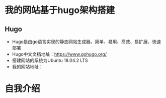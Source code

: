 
# 我的网站基于hugo架构搭建
## Hugo
* Hugo是由go语言实现的静态网站生成器。简单、易用、高效、易扩展、快速部署
* Hugo中文文档地址：https://www.gohugo.org/
* 搭建网站的系统为Ubuntu 18.04.2 LTS
* 我的网站地址：

# 自我介绍
